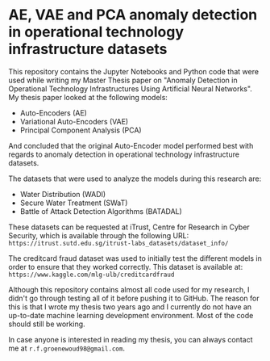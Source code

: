 # AE, VAE and PCA anomaly detection in operational technology infrastructure datasets
This repository contains the Jupyter Notebooks and Python code that were used while writing my Master Thesis paper on "Anomaly Detection in Operational Technology Infrastructures Using Artificial Neural Networks". My thesis paper looked at the following models:

- Auto-Encoders (AE)
- Variational Auto-Encoders (VAE)
- Principal Component Analysis (PCA)

And concluded that the original Auto-Encoder model performed best with regards to anomaly detection in operational technology infrastructure datasets. 

The datasets that were used to analyze the models during this research are:
- Water Distribution (WADI)
- Secure Water Treatment (SWaT)
- Battle of Attack Detection Algorithms (BATADAL)

These datasets can be requested at iTrust, Centre for Research in Cyber Security, which is available through the following URL:
```https://itrust.sutd.edu.sg/itrust-labs_datasets/dataset_info/```

The creditcard fraud dataset was used to initially test the different models in order to ensure that they worked correctly. This dataset is available at:
```https://www.kaggle.com/mlg-ulb/creditcardfraud```

Although this repository contains almost all code used for my research, I didn't go through testing all of it before pushing it to GitHub. The reason for this is that I wrote my thesis two years ago and I currently do not have an up-to-date machine learning development environment. Most of the code should still be working.

In case anyone is interested in reading my thesis, you can always contact me at ```r.f.groenewoud98@gmail.com```.
